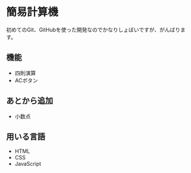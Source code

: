 # 簡易計算機

初めてのGit、GitHubを使った開発なのでかなりしょぼいですが、がんばります。

## 機能
* 四則演算
* ACボタン

## あとから追加
* 小数点

## 用いる言語
- HTML
- CSS
- JavaScript